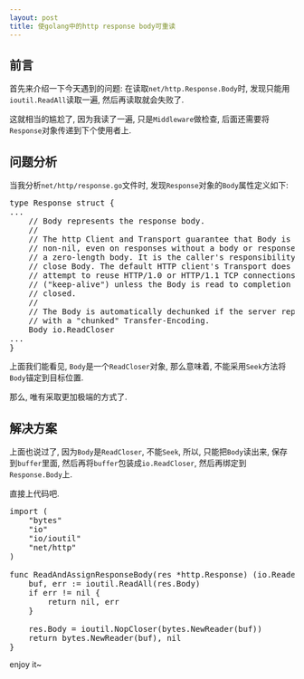 ```yaml
---
layout: post
title: 使golang中的http response body可重读
---
```


## 前言

首先来介绍一下今天遇到的问题: 在读取`net/http.Response.Body`时, 发现只能用`ioutil.ReadAll`读取一遍, 然后再读取就会失败了.

这就相当的尴尬了, 因为我读了一遍, 只是`Middleware`做检查, 后面还需要将`Response`对象传递到下个使用者上.

## 问题分析

当我分析`net/http/response.go`文件时, 发现`Response`对象的`Body`属性定义如下:

<pre>
type Response struct {
...
	// Body represents the response body.
	//
	// The http Client and Transport guarantee that Body is always
	// non-nil, even on responses without a body or responses with
	// a zero-length body. It is the caller's responsibility to
	// close Body. The default HTTP client's Transport does not
	// attempt to reuse HTTP/1.0 or HTTP/1.1 TCP connections
	// ("keep-alive") unless the Body is read to completion and is
	// closed.
	//
	// The Body is automatically dechunked if the server replied
	// with a "chunked" Transfer-Encoding.
	Body io.ReadCloser
...
}
</pre>

上面我们能看见, `Body`是一个`ReadCloser`对象, 那么意味着, 不能采用`Seek`方法将`Body`锚定到目标位置.

那么, 唯有采取更加极端的方式了.

## 解决方案

上面也说过了, 因为`Body`是`ReadCloser`, 不能`Seek`, 所以, 只能把`Body`读出来, 保存到`buffer`里面, 然后再将`buffer`包装成`io.ReadCloser`, 然后再绑定到`Response.Body`上.

直接上代码吧.

<pre>
import (
	"bytes"
	"io"
	"io/ioutil"
	"net/http"
)

func ReadAndAssignResponseBody(res *http.Response) (io.Reader, error) {
	buf, err := ioutil.ReadAll(res.Body)
	if err != nil {
		return nil, err
	}

	res.Body = ioutil.NopCloser(bytes.NewReader(buf))
	return bytes.NewReader(buf), nil
}
</pre>

enjoy it~
